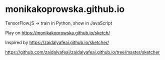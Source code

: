 # monikakoprowska.github.io
TensorFlow.jS -> train in Python, show in JavaScript

Play on https://monikakoprowska.github.io/sketch/ 

Inspired by https://zaidalyafeai.github.io/sketcher/ 

https://github.com/zaidalyafeai/zaidalyafeai.github.io/tree/master/sketcher
